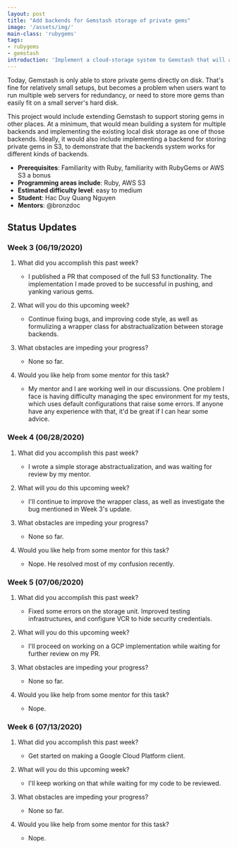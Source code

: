 ```yaml
---
layout: post
title: "Add backends for Gemstash storage of private gems"
image: '/assets/img/'
main-class: 'rubygems'
tags:
- rubygems
- gemstash
introduction: 'Implement a cloud-storage system to Gemstash that will allow gems to be shared, and used across internal machines effectively.'
---
```


Today, Gemstash is only able to store private gems directly on disk. That's fine for relatively small setups, but becomes a problem when users want to run multiple web servers for redundancy, or need to store more gems than easily fit on a small server's hard disk.

This project would include extending Gemstash to support storing gems in other places. At a minimum, that would mean building a system for multiple backends and implementing the existing local disk storage as one of those backends. Ideally, it would also include implementing a backend for storing private gems in S3, to demonstrate that the backends system works for different kinds of backends.

* **Prerequisites**: Familiarity with Ruby, familiarity with RubyGems or AWS S3 a bonus
* **Programming areas include**: Ruby, AWS S3
* **Estimated difficulty level**: easy to medium
* **Student**: Hac Duy Quang Nguyen
* **Mentors**: @bronzdoc

## Status Updates

### Week 3 (06/19/2020)

1. What did you accomplish this past week?
    - I published a PR that composed of the full S3 functionality. The implementation I made proved to be successful in pushing, and yanking various gems.

1. What will you do this upcoming week?
    - Continue fixing bugs, and improving code style, as well as formulizing a wrapper class for abstractualization between storage backends.

1. What obstacles are impeding your progress?
    - None so far.

1. Would you like help from some mentor for this task?
    - My mentor and I are working well in our discussions. One problem I face is having difficulty managing the spec environment for my tests, which uses default configurations that raise some errors. If anyone have any experience with that, it'd be great if I can hear some advice.
    
### Week 4 (06/28/2020)

1. What did you accomplish this past week?
    - I wrote a simple storage abstractualization, and was waiting for review by my mentor. 

1. What will you do this upcoming week?
    - I'll continue to improve the wrapper class, as well as investigate the bug mentioned in Week 3's update.

1. What obstacles are impeding your progress?
    - None so far.

1. Would you like help from some mentor for this task?
    - Nope. He resolved most of my confusion recently.

### Week 5 (07/06/2020)


1. What did you accomplish this past week?
    - Fixed some errors on the storage unit. Improved testing infrastructures, and configure VCR to hide security credentials.

1. What will you do this upcoming week?
    - I'll proceed on working on a GCP implementation while waiting for further review on my PR.

1. What obstacles are impeding your progress?
    - None so far.

1. Would you like help from some mentor for this task?
    - Nope.

### Week 6 (07/13/2020)


1. What did you accomplish this past week?
    - Get started on making a Google Cloud Platform client. 

1. What will you do this upcoming week?
    - I'll keep working on that while waiting for my code to be reviewed.

1. What obstacles are impeding your progress?
    - None so far.

1. Would you like help from some mentor for this task?
    - Nope.


